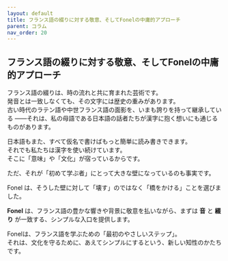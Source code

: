 ```yaml
---
layout: default
title: フランス語の綴りに対する敬意、そしてFonelの中庸的アプローチ
parent: コラム
nav_order: 20
---
```


## フランス語の綴りに対する敬意、そしてFonelの中庸的アプローチ

フランス語の綴りは、時の流れと共に育まれた芸術です。  
発音とは一致しなくても、その文字には歴史の重みがあります。  
古い時代のラテン語や中世フランス語の面影を、いまも誇りを持って継承している
――それは、私の母語である日本語の話者たちが漢字に抱く想いにも通じるものがあります。

日本語もまた、すべて仮名で書けばもっと簡単に読み書きできます。  
それでも私たちは漢字を使い続けています。  
そこに「意味」や「文化」が宿っているからです。

ただ、それが「初めて学ぶ者」にとって大きな壁になっているのも事実です。

Fonel は、そうした壁に対して「壊す」のではなく「橋をかける」ことを選びました。

**Fonel** は、フランス語の豊かな響きや背景に敬意を払いながら、まずは **音** と **綴り** が一致する、シンプルな入口を提供します。

Fonelは、フランス語を学ぶための「最初のやさしいステップ」。  
それは、文化を守るために、あえてシンプルにするという、新しい知性のかたちです。
